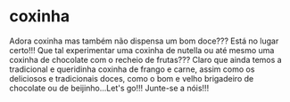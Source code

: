 # coxinha

Adora coxinha mas também não dispensa um bom doce??? Está no lugar certo!!!
Que tal experimentar uma coxinha de nutella ou até mesmo uma coxinha de chocolate com o recheio de frutas???
Claro que ainda temos a tradicional e queridinha coxinha de frango e carne, assim como os deliciosos e tradicionais doces,
como o bom e velho brigadeiro de chocolate ou de beijinho...Let's go!!! Junte-se a nóis!!!
